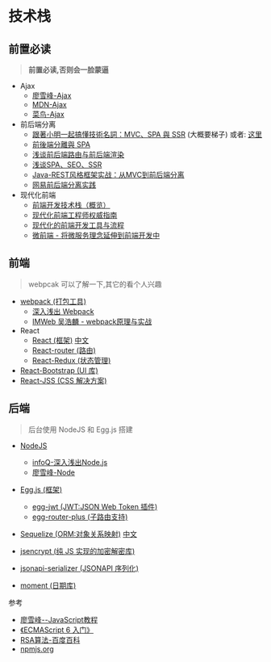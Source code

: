 # 技术栈

## 前置必读

> **前置必读,否则会一脸蒙逼**

+ Ajax
  + [廖雪峰-Ajax](https://www.liaoxuefeng.com/wiki/001434446689867b27157e896e74d51a89c25cc8b43bdb3000/001434499861493e7c35be5e0864769a2c06afb4754acc6000)
  + [MDN-Ajax](https://developer.mozilla.org/zh-CN/docs/Web/Guide/AJAX)
  + [菜鸟-Ajax](http://www.runoob.com/ajax/ajax-tutorial.html)
+ 前后端分离
  + [跟著小明一起搞懂技術名詞：MVC、SPA 與 SSR](https://medium.com/@hulitw/introduction-mvc-spa-and-ssr-545c941669e9) (大概要梯子) 或者: [这里](http://www.aihot.net/application/10505.html)
  + [前後端分離與 SPA](https://blog.techbridge.cc/2017/09/16/frontend-backend-mvc/)
  + [浅谈前后端路由与前后端渲染](https://molunerfinn.com/fe-be-router-render/)
  + [浅谈SPA、SEO、SSR](https://www.jianshu.com/p/fcb98533bc18)
  + [Java-REST风格框架实战：从MVC到前后端分离](https://blog.csdn.net/justloveyou_/article/details/74379479)
  + [网易前后端分离实践](https://github.com/genify/ita1024/blob/master/%E7%BD%91%E6%98%93%E5%89%8D%E5%90%8E%E7%AB%AF%E5%88%86%E7%A6%BB%E5%AE%9E%E8%B7%B5.md)
+ 现代化前端
  + [前端开发技术栈（概览）](http://web.jobbole.com/86480/)
  + [现代化前端工程师权威指南](https://guoyongfeng.github.io/book/)
  + [现代化的前端开发工具与流程](http://www.voidcn.com/article/p-otrojasj-c.html)
  + [微前端 - 将微服务理念延伸到前端开发中](https://zhuanlan.zhihu.com/p/29981982)

## 前端

> webpcak 可以了解一下,其它的看个人兴趣

+ [webpack (打包工具)](https://www.webpackjs.com/concepts/)
  + [深入浅出 Webpack](https://github.com/zxfjd3g/dive-into-webpack)
  + [IMWeb 吴浩麟 - webpack原理与实战](http://imweb.io/topic/59324940b9b65af940bf58ae)
+ React
  + [React (框架)](https://reactjs.org/tutorial/tutorial.html) [中文](https://react.docschina.org/tutorial/tutorial.html)
  + [React-router (路由)](https://reacttraining.com/react-router/web/guides/quick-start)
  + [React-Redux (状态管理)](https://cn.redux.js.org/docs/react-redux/)
+ [React-Bootstrap (UI 库)](https://react-bootstrap.github.io/getting-started/introduction)
+ [React-JSS (CSS 解决方案)](http://cssinjs.org/react-jss/?v=v8.6.1)

## 后端

> 后台使用 NodeJS 和 Egg.js 搭建

+ [NodeJS](https://nodejs.org/zh-cn/)
  + [infoQ-深入浅出Node.js](http://www.infoq.com/cn/minibooks/nodejs?utm_source=minibooks_about_master-nodejs&utm_medium=link&utm_campaign=master-nodejs)
  + [廖雪峰-Node](https://www.liaoxuefeng.com/wiki/001434446689867b27157e896e74d51a89c25cc8b43bdb3000/001434501245426ad4b91f2b880464ba876a8e3043fc8ef000)

+ [Egg.js (框架)](https://eggjs.org/zh-cn/intro/quickstart.html)
  + [egg-jwt (JWT:JSON Web Token 插件)](https://github.com/okoala/egg-jwt)
  + [egg-router-plus (子路由支持)](https://github.com/eggjs/egg-router-plus)
+ [Sequelize (ORM:对象关系映射)](http://docs.sequelizejs.com/) [中文](https://github.com/demopark/sequelize-docs-Zh-CN)
+ [jsencrypt (纯 JS 实现的加密解密库)](https://github.com/travist/jsencrypt)
+ [jsonapi-serializer (JSONAPI 序列化)](https://github.com/SeyZ/jsonapi-serializer)
+ [moment (日期库)](https://momentjs.com/docs/#/use-it/)


参考

+ [廖雪峰--JavaScript教程](https://www.liaoxuefeng.com/wiki/001434446689867b27157e896e74d51a89c25cc8b43bdb3000)
+ [《ECMAScript 6 入门》](http://es6.ruanyifeng.com/)
+ [RSA算法-百度百科](https://baike.baidu.com/item/RSA%E7%AE%97%E6%B3%95)
+ [npmjs.org](https://www.npmjs.com/)
